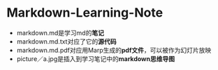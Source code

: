 # Markdown-Learning-Note

* markdown.md是学习md的**笔记**
* markdown.md.txt对应了它的**源代码**
* markdown.md.pdf对应用Marp生成的**pdf文件**，可以被作为幻灯片放映
* picture／a.jpg是插入到学习笔记中的**markdown思维导图**
